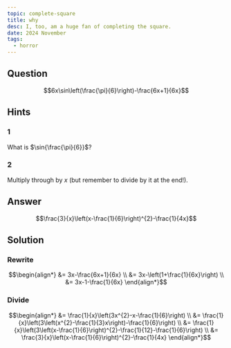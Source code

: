 ```yaml
---
topic: complete-square
title: why
desc: I, too, am a huge fan of completing the square.
date: 2024 November
tags:
  - horror
---
```



## Question
```math
6x\sin\left(\frac{\pi}{6}\right)-\frac{6x+1}{6x}
```


## Hints

### 1
What is $\sin{\frac{\pi}{6}}$?

### 2
Multiply through by $x$ (but remember to divide by it at the end!).


## Answer
```math
\frac{3}{x}\left(x-\frac{1}{6}\right)^{2}-\frac{1}{4x}
```


## Solution

### Rewrite
```math
\begin{align*}
  &= 3x-\frac{6x+1}{6x}
  \\ &= 3x-\left(1+\frac{1}{6x}\right)
  \\ &= 3x-1-\frac{1}{6x}
\end{align*}
```

### Divide
```math
\begin{align*}
  &= \frac{1}{x}\left(3x^{2}-x-\frac{1}{6}\right)
  \\ &= \frac{1}{x}\left(3\left(x^{2}-\frac{1}{3}x\right)-\frac{1}{6}\right)
  \\ &= \frac{1}{x}\left(3\left(x-\frac{1}{6}\right)^{2}-\frac{1}{12}-\frac{1}{6}\right)
  \\ &= \frac{3}{x}\left(x-\frac{1}{6}\right)^{2}-\frac{1}{4x}
\end{align*}
```
